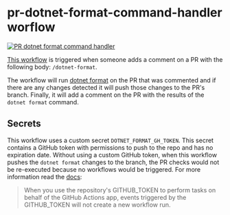 # pr-dotnet-format-command-handler worflow

[![PR dotnet format command handler](https://github.com/edumserrano/dotnet-sdk-extensions/actions/workflows/pr-dotnet-format-command-handler.yml/badge.svg)](https://github.com/edumserrano/dotnet-sdk-extensions/actions/workflows/pr-dotnet-format-command-handler.yml)

[This workflow](/.github/workflows/pr-dotnet-format-command-handler.yml) is triggered when someone adds a comment on a PR with the following body: `/dotnet-format`.

The workflow will run [dotnet format](https://github.com/dotnet/format) on the PR that was commented and if there are any changes detected it will push those changes to the PR's branch. Finally, it will add a comment on the PR with the results of the `dotnet format` command.

## Secrets

This workflow uses a custom secret `DOTNET_FORMAT_GH_TOKEN`. This secret contains a GitHub token with permissions to push to the repo and has no expiration date. Without using a custom GitHub token, when this workflow pushes the `dotnet format` changes to the branch, the PR checks would not be re-executed because no workflows would be triggered. For more information read the [docs](https://docs.github.com/en/actions/reference/authentication-in-a-workflow#using-the-github_token-in-a-workflow):
> When you use the repository's GITHUB_TOKEN to perform tasks on behalf of the GitHub Actions app, events triggered by the GITHUB_TOKEN will not create a new workflow run.
